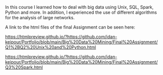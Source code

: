 In this course I learned how to deal with big data using Unix, SQL, Spark, Python and more. In addition, I experienced the use of different algorithms for the analysis of large networks.

A link to the html files of the final Assignment can be seen here:


https://htmlpreview.github.io/?https://github.com/idan-keipour/Portfolio/blob/main/Big%20Data%20Mining/Final%20Assignment/Q1%2BQ2%20Unix%20and%20Python.html


https://htmlpreview.github.io/?https://github.com/idan-keipour/Portfolio/blob/main/Big%20Data%20Mining/Final%20Assignment/Q3%20Spark.html